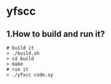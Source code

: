# yfscc

## 1.How to build and run it?

```shell
# build it
> ./build.sh
> cd build
> make
# run it
> ./yfscc code.sy
```